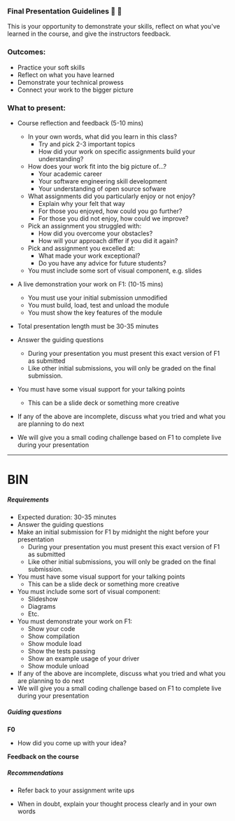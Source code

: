 ### Final Presentation Guidelines 🎯 🏹

This is your opportunity to demonstrate your skills,
reflect on what you've learned in the course,
and give the instructors feedback.

### Outcomes:

* Practice your soft skills
* Reflect on what you have learned
* Demonstrate your technical prowess
* Connect your work to the bigger picture

### What to present:

- Course reflection and feedback (5-10 mins)
	- In your own words, what did you learn in this class?
        - Try and pick 2-3 important topics
        - How did your work on specific assignments build your understanding?
	- How does your work fit into the big picture of...?
		- Your academic career
		- Your software engineering skill development
		- Your understanding of open source sofware
	- What assignments did you particularly enjoy or not enjoy?
        - Explain why your felt that way
        - For those you enjoyed, how could you go further?
        - For those you did not enjoy, how could we improve?
	- Pick an assignment you struggled with:
        - How did you overcome your obstacles?
        - How will your approach differ if you did it again?
	- Pick and assignment you excelled at:
		- What made your work exceptional?
		- Do you have any advice for future students?
	- You must include some sort of visual component, e.g. slides
- A live demonstration your work on F1: (10-15 mins)
	- You must use your initial submission unmodified
	- You must build, load, test and unload the module
	- You must show the key features of the module
- Total presentation length must be 30-35 minutes

- Answer the guiding questions
	- During your presentation you must present this exact version of F1 as submitted
	- Like other initial submissions, you will only be graded on the final submission.
- You must have some visual support for your talking points
	- This can be a slide deck or something more creative
- If any of the above are incomplete, discuss what you tried and what you are planning to do next
- We will give you a small coding challenge based on F1 to complete live during your presentation


---

# BIN

##### Requirements

- Expected duration: 30-35 minutes
- Answer the guiding questions
- Make an initial submission for F1 by midnight the night before your presentation
	- During your presentation you must present this exact version of F1 as submitted
	- Like other initial submissions, you will only be graded on the final submission.
- You must have some visual support for your talking points
	- This can be a slide deck or something more creative
- You must include some sort of visual component:
	- Slideshow
	- Diagrams
	- Etc.
- You must demonstrate your work on F1:
	- Show your code
	- Show compilation
	- Show module load
	- Show the tests passing
	- Show an example usage of your driver
	- Show module unload
- If any of the above are incomplete, discuss what you tried and what you are planning to do next
- We will give you a small coding challenge based on F1 to complete live during your presentation

##### Guiding questions

**F0**

- How did you come up with your idea?

**Feedback on the course**



##### Recommendations

- Refer back to your assignment write ups

- When in doubt, explain your thought process clearly and in your own words
